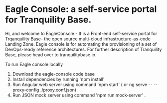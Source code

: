 # Eagle Console: a self-service portal for Tranquility Base.

Hi, and welcome to EagleConsole  - It is a Front-end self-service portal for Trqanquility Base- the open source multi-cloud infrastructure-as-code Landing Zone. Eagle console is for automating the provisioning of a set of DevOps-ready reference architectures. For further description of Tranquility Base, please head over to tranquilitybase.io.


To run Eagle console locally

1. Download the eagle-console code base
2. Install dependencies by running  'npm install'
3. Run Angular web server using command 'npm start' ( or ng serve -- --proxy-config ./proxy.conf.json)
4. Run JSON mock server using command 'npm run mock-server' .
